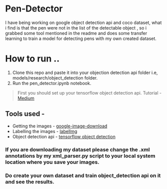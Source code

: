 # Pen-Detector
I have being working on google object detection api and coco dataset, what i find is that the pen were not in the list of the detectable object , so i grabbed some tool mentioned in the readme and does some transfer learning to train a model for detecting pens with my own created dataset.

# How to run ..
1. Clone this repo and paste it into your objection detection api folder i.e, models/research/object_detection folder.
2. Run the pen_detector.ipynb notebook.
> First you should set up your tensorflow  object detection api. Tutorial - [Medium](https://medium.com/@WuStangDan/step-by-step-tensorflow-object-detection-api-tutorial-part-1-selecting-a-model-a02b6aabe39e) 

## Tools used - 
* Getting the images - [google-image-download](https://github.com/hardikvasa/google-images-download) 
* Labelling the images - [labelImg](https://github.com/tzutalin/labelImg)
* Object detection api - [tensorflow object detection](https://github.com/tensorflow/models/tree/master/research/object_detection)

### If you are downloading my dataset please change the .xml annotations by my xml_parser.py script to your local system location where you save your images.
### Do create your own dataset and train object_detection api on it and see the results.

